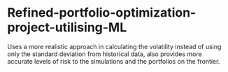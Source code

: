 # Refined-portfolio-optimization-project-utilising-ML
Uses a more realistic approach in calculating the volatility instead of using only the standard deviation from historical data, also provides more accurate levels of risk to the simulations and the portfolios on the frontier.

